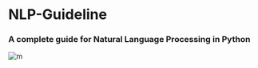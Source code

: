 # NLP-Guideline
### A complete guide for Natural Language Processing in Python

![m](https://user-images.githubusercontent.com/64016811/127802352-59693ce4-69c8-4a4b-ae33-091f9d7f0bb5.png)

